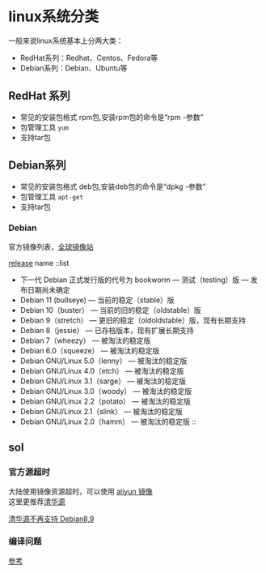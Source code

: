 # linux系统分类

一般来说linux系统基本上分两大类：

* RedHat系列：Redhat、Centos、Fedora等
* Debian系列：Debian、Ubuntu等

## RedHat 系列

* 常见的安装包格式 rpm包,安装rpm包的命令是“rpm -参数”
* 包管理工具 `yum`
* 支持tar包

## Debian系列

* 常见的安装包格式 deb包,安装deb包的命令是“dpkg -参数”
* 包管理工具 `apt-get`
* 支持tar包

### Debian

官方镜像列表，[全球镜像站](https://www.debian.org/mirror/list.zh-cn.html)

[release](https://www.debian.org/releases/) name
::list

* 下一代 Debian 正式发行版的代号为 bookworm — 测试（testing）版 — 发布日期尚未确定
* Debian 11 (bullseye) — 当前的稳定（stable）版
* Debian 10（buster） — 当前的旧的稳定（oldstable）版
* Debian 9（stretch） — 更旧的稳定（oldoldstable）版，现有长期支持
* Debian 8（jessie） — 已存档版本，现有扩展长期支持
* Debian 7（wheezy） — 被淘汰的稳定版
* Debian 6.0（squeeze） — 被淘汰的稳定版
* Debian GNU/Linux 5.0（lenny） — 被淘汰的稳定版
* Debian GNU/Linux 4.0（etch） — 被淘汰的稳定版
* Debian GNU/Linux 3.1（sarge） — 被淘汰的稳定版
* Debian GNU/Linux 3.0（woody） — 被淘汰的稳定版
* Debian GNU/Linux 2.2（potato） — 被淘汰的稳定版
* Debian GNU/Linux 2.1（slink） — 被淘汰的稳定版
* Debian GNU/Linux 2.0（hamm） — 被淘汰的稳定版
::

## sol

### 官方源超时

大陆使用镜像资源超时，可以使用 [aliyun 镜像](https://developer.aliyun.com/mirror/debian)  
这里更推荐[清华源](https://mirrors.tuna.tsinghua.edu.cn/help/debian/)

[清华源不再支持 Debian8,9](https://github.com/tuna/issues/issues/1715)

### 编译问题

[参考](../compile)
